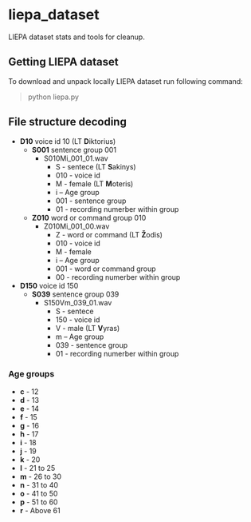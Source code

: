 # liepa_dataset
LIEPA dataset stats and tools for cleanup.

## Getting LIEPA dataset

To download and unpack locally LIEPA dataset run following command:
> python liepa.py

## File structure decoding
* **D10** voice id 10 (LT **D**iktorius)
  * **S001** sentence group 001
    * S010Mi_001_01.wav
      * S - sentece (LT **S**akinys)
      * 010 - voice id
      * M - female (LT **M**oteris)
      * i – Age group
      * 001 - sentence group
      * 01 - recording numerber within group
  * **Z010** word or command group 010
    * Z010Mi_001_00.wav
      * Z - word or command (LT **Ž**odis)
      * 010 - voice id
      * M - female
      * i – Age group
      * 001 - word or command group
      * 00 - recording numerber within group
* **D150** voice id 150
  * **S039** sentence group 039
    * S150Vm_039_01.wav
      * S - sentece
      * 150 - voice id
      * V - male (LT **V**yras)
      * m – Age group
      * 039 - sentence group
      * 01 - recording numerber within group

### Age groups
* **c** - 12
* **d** - 13
* **e** - 14
* **f** - 15
* **g** - 16
* **h** - 17
* **i** - 18
* **j** - 19
* **k** - 20
* **l** - 21 to 25
* **m** - 26 to 30
* **n** - 31 to  40
* **o** - 41 to 50
* **p** - 51 to 60
* **r** - Above 61
